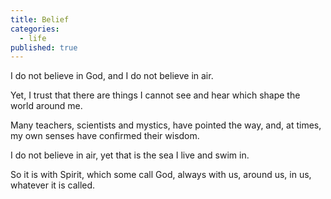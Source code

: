 ```yaml
---
title: Belief
categories:
  - life
published: true
---
```


I do not believe in God,
and I do not believe in air.

Yet,
I trust that there are things
I cannot see and hear
which shape the world around me.

Many teachers,
scientists and mystics,
have pointed the way,
and, at times,
my own senses
have confirmed their wisdom.

I do not believe in air,
yet that is the sea
I live and swim in.

So it is with Spirit,
which some call God,
always with us,
around us,
in us,
whatever it is called.

